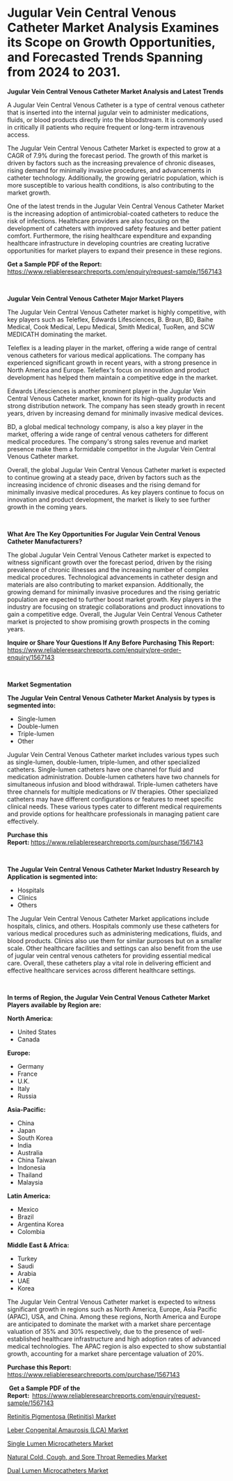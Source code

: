 <p><h1>Jugular Vein Central Venous Catheter Market Analysis Examines its Scope on Growth Opportunities, and Forecasted Trends Spanning from 2024 to 2031.</h1></p><p><strong>Jugular Vein Central Venous Catheter Market Analysis and Latest Trends</strong></p>
<p><p>A Jugular Vein Central Venous Catheter is a type of central venous catheter that is inserted into the internal jugular vein to administer medications, fluids, or blood products directly into the bloodstream. It is commonly used in critically ill patients who require frequent or long-term intravenous access.</p><p>The Jugular Vein Central Venous Catheter Market is expected to grow at a CAGR of 7.9% during the forecast period. The growth of this market is driven by factors such as the increasing prevalence of chronic diseases, rising demand for minimally invasive procedures, and advancements in catheter technology. Additionally, the growing geriatric population, which is more susceptible to various health conditions, is also contributing to the market growth.</p><p>One of the latest trends in the Jugular Vein Central Venous Catheter Market is the increasing adoption of antimicrobial-coated catheters to reduce the risk of infections. Healthcare providers are also focusing on the development of catheters with improved safety features and better patient comfort. Furthermore, the rising healthcare expenditure and expanding healthcare infrastructure in developing countries are creating lucrative opportunities for market players to expand their presence in these regions.</p></p>
<p><strong>Get a Sample PDF of the Report:&nbsp;</strong> <a href="https://www.reliableresearchreports.com/enquiry/request-sample/1567143">https://www.reliableresearchreports.com/enquiry/request-sample/1567143</a></p>
<p>&nbsp;</p>
<p><strong>Jugular Vein Central Venous Catheter Major Market Players</strong></p>
<p><p>The Jugular Vein Central Venous Catheter market is highly competitive, with key players such as Teleflex, Edwards Lifesciences, B. Braun, BD, Baihe Medical, Cook Medical, Lepu Medical, Smith Medical, TuoRen, and SCW MEDICATH dominating the market. </p><p>Teleflex is a leading player in the market, offering a wide range of central venous catheters for various medical applications. The company has experienced significant growth in recent years, with a strong presence in North America and Europe. Teleflex's focus on innovation and product development has helped them maintain a competitive edge in the market.</p><p>Edwards Lifesciences is another prominent player in the Jugular Vein Central Venous Catheter market, known for its high-quality products and strong distribution network. The company has seen steady growth in recent years, driven by increasing demand for minimally invasive medical devices.</p><p>BD, a global medical technology company, is also a key player in the market, offering a wide range of central venous catheters for different medical procedures. The company's strong sales revenue and market presence make them a formidable competitor in the Jugular Vein Central Venous Catheter market.</p><p>Overall, the global Jugular Vein Central Venous Catheter market is expected to continue growing at a steady pace, driven by factors such as the increasing incidence of chronic diseases and the rising demand for minimally invasive medical procedures. As key players continue to focus on innovation and product development, the market is likely to see further growth in the coming years.</p></p>
<p>&nbsp;</p>
<p><strong>What Are The Key Opportunities For Jugular Vein Central Venous Catheter Manufacturers?</strong></p>
<p><p>The global Jugular Vein Central Venous Catheter market is expected to witness significant growth over the forecast period, driven by the rising prevalence of chronic illnesses and the increasing number of complex medical procedures. Technological advancements in catheter design and materials are also contributing to market expansion. Additionally, the growing demand for minimally invasive procedures and the rising geriatric population are expected to further boost market growth. Key players in the industry are focusing on strategic collaborations and product innovations to gain a competitive edge. Overall, the Jugular Vein Central Venous Catheter market is projected to show promising growth prospects in the coming years.</p></p>
<p><strong>Inquire or Share Your Questions If Any Before Purchasing This Report:</strong> <a href="https://www.reliableresearchreports.com/enquiry/pre-order-enquiry/1567143">https://www.reliableresearchreports.com/enquiry/pre-order-enquiry/1567143</a></p>
<p>&nbsp;</p>
<p><strong>Market Segmentation</strong></p>
<p><strong>The Jugular Vein Central Venous Catheter Market Analysis by types is segmented into:</strong></p>
<p><ul><li>Single-lumen</li><li>Double-lumen</li><li>Triple-lumen</li><li>Other</li></ul></p>
<p><p>Jugular Vein Central Venous Catheter market includes various types such as single-lumen, double-lumen, triple-lumen, and other specialized catheters. Single-lumen catheters have one channel for fluid and medication administration. Double-lumen catheters have two channels for simultaneous infusion and blood withdrawal. Triple-lumen catheters have three channels for multiple medications or IV therapies. Other specialized catheters may have different configurations or features to meet specific clinical needs. These various types cater to different medical requirements and provide options for healthcare professionals in managing patient care effectively.</p></p>
<p><strong>Purchase this Report:&nbsp;</strong><a href="https://www.reliableresearchreports.com/purchase/1567143">https://www.reliableresearchreports.com/purchase/1567143</a></p>
<p>&nbsp;</p>
<p><strong>The Jugular Vein Central Venous Catheter Market Industry Research by Application is segmented into:</strong></p>
<p><ul><li>Hospitals</li><li>Clinics</li><li>Others</li></ul></p>
<p><p>The Jugular Vein Central Venous Catheter Market applications include hospitals, clinics, and others. Hospitals commonly use these catheters for various medical procedures such as administering medications, fluids, and blood products. Clinics also use them for similar purposes but on a smaller scale. Other healthcare facilities and settings can also benefit from the use of jugular vein central venous catheters for providing essential medical care. Overall, these catheters play a vital role in delivering efficient and effective healthcare services across different healthcare settings.</p></p>
<p>&nbsp;</p>
<p><strong>In terms of Region, the Jugular Vein Central Venous Catheter Market Players available by Region are:</strong></p>
<p>
    <p> <strong> North America: </strong>
        <ul>
            <li>United States</li>
            <li>Canada</li>
        </ul>
        </p> 
    <p> <strong> Europe: </strong>
        <ul>
            <li>Germany</li>
            <li>France</li>
            <li>U.K.</li>
            <li>Italy</li>
            <li>Russia</li>
        </ul>
        </p> 
    <p> <strong> Asia-Pacific: </strong>
        <ul>
            <li>China</li>
            <li>Japan</li>
            <li>South Korea</li>
            <li>India</li>
            <li>Australia</li>
            <li>China Taiwan</li>
            <li>Indonesia</li>
            <li>Thailand</li>
            <li>Malaysia</li>
        </ul>
        </p> 
    <p> <strong> Latin America: </strong>
        <ul>
            <li>Mexico</li>
            <li>Brazil</li>
            <li>Argentina Korea</li>
            <li>Colombia</li>
        </ul>
        </p> 
    <p> <strong> Middle East & Africa: </strong>
        <ul>
            <li>Turkey</li>
            <li>Saudi</li>
            <li>Arabia</li>
            <li>UAE</li>
            <li>Korea</li>
        </ul>
    </p>
    </p>
<p><p>The Jugular Vein Central Venous Catheter market is expected to witness significant growth in regions such as North America, Europe, Asia Pacific (APAC), USA, and China. Among these regions, North America and Europe are anticipated to dominate the market with a market share percentage valuation of 35% and 30% respectively, due to the presence of well-established healthcare infrastructure and high adoption rates of advanced medical technologies. The APAC region is also expected to show substantial growth, accounting for a market share percentage valuation of 20%.</p></p>
<p><strong>Purchase this Report: </strong><a href="https://www.reliableresearchreports.com/purchase/1567143">https://www.reliableresearchreports.com/purchase/1567143</a></p>
<p>&nbsp;<strong>Get a Sample PDF of the Report:&nbsp;&nbsp;</strong><a href="https://www.reliableresearchreports.com/enquiry/request-sample/1567143">https://www.reliableresearchreports.com/enquiry/request-sample/1567143</a></p>
<p><strong></strong></p>
<p><p><a href="https://medium.com/@jeremyking767/retinitis-pigmentosa-retinitis-market-trends-forecast-and-competitive-analysis-to-2031-41fe29406f87">Retinitis Pigmentosa (Retinitis) Market</a></p><p><a href="https://medium.com/@jeremyking767/leber-congenital-amaurosis-lca-market-report-reveals-the-latest-trends-and-growth-opportunities-eaa973cb5635">Leber Congenital Amaurosis (LCA) Market</a></p><p><a href="https://github.com/julyju69/Market-Research-Report-List-1/blob/main/single-lumen-microcatheters-market.md">Single Lumen Microcatheters Market</a></p><p><a href="https://medium.com/@jeremyking767/natural-cold-cough-and-sore-throat-remedies-market-outlook-industry-overview-and-forecast-2024-2de349c14a71">Natural Cold, Cough, and Sore Throat Remedies Market</a></p><p><a href="https://github.com/nathandecarvalho/Market-Research-Report-List-1/blob/main/dual-lumen-microcatheters-market.md">Dual Lumen Microcatheters Market</a></p></p>